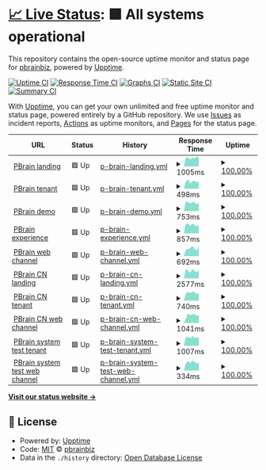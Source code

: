 # [📈 Live Status](https://pbrainbiz.github.io/upptime): <!--live status--> **🟩 All systems operational**

This repository contains the open-source uptime monitor and status page for [pbrainbiz](https://pbrainbiz.github.io/upptime), powered by [Upptime](https://github.com/upptime/upptime).

[![Uptime CI](https://github.com/pbrainbiz/upptime/workflows/Uptime%20CI/badge.svg)](https://github.com/pbrainbiz/upptime/actions?query=workflow%3A%22Uptime+CI%22)
[![Response Time CI](https://github.com/pbrainbiz/upptime/workflows/Response%20Time%20CI/badge.svg)](https://github.com/pbrainbiz/upptime/actions?query=workflow%3A%22Response+Time+CI%22)
[![Graphs CI](https://github.com/pbrainbiz/upptime/workflows/Graphs%20CI/badge.svg)](https://github.com/pbrainbiz/upptime/actions?query=workflow%3A%22Graphs+CI%22)
[![Static Site CI](https://github.com/pbrainbiz/upptime/workflows/Static%20Site%20CI/badge.svg)](https://github.com/pbrainbiz/upptime/actions?query=workflow%3A%22Static+Site+CI%22)
[![Summary CI](https://github.com/pbrainbiz/upptime/workflows/Summary%20CI/badge.svg)](https://github.com/pbrainbiz/upptime/actions?query=workflow%3A%22Summary+CI%22)

With [Upptime](https://upptime.js.org), you can get your own unlimited and free uptime monitor and status page, powered entirely by a GitHub repository. We use [Issues](https://github.com/pbrainbiz/upptime/issues) as incident reports, [Actions](https://github.com/pbrainbiz/upptime/actions) as uptime monitors, and [Pages](https://pbrainbiz.github.io/upptime) for the status page.

<!--start: status pages-->
<!-- This summary is generated by Upptime (https://github.com/upptime/upptime) -->
<!-- Do not edit this manually, your changes will be overwritten -->
<!-- prettier-ignore -->
| URL | Status | History | Response Time | Uptime |
| --- | ------ | ------- | ------------- | ------ |
| <img alt="" src="https://icons.duckduckgo.com/ip3/www.pbrain.biz.ico" height="13"> [PBrain landing](https://www.pbrain.biz) | 🟩 Up | [p-brain-landing.yml](https://github.com/pbrainbiz/upptime/commits/HEAD/history/p-brain-landing.yml) | <details><summary><img alt="Response time graph" src="./graphs/p-brain-landing/response-time-week.png" height="20"> 1005ms</summary><br><a href="https://pbrainbiz.github.io/upptime/history/p-brain-landing"><img alt="Response time 1014" src="https://img.shields.io/endpoint?url=https%3A%2F%2Fraw.githubusercontent.com%2Fpbrainbiz%2Fupptime%2FHEAD%2Fapi%2Fp-brain-landing%2Fresponse-time.json"></a><br><a href="https://pbrainbiz.github.io/upptime/history/p-brain-landing"><img alt="24-hour response time 1015" src="https://img.shields.io/endpoint?url=https%3A%2F%2Fraw.githubusercontent.com%2Fpbrainbiz%2Fupptime%2FHEAD%2Fapi%2Fp-brain-landing%2Fresponse-time-day.json"></a><br><a href="https://pbrainbiz.github.io/upptime/history/p-brain-landing"><img alt="7-day response time 1005" src="https://img.shields.io/endpoint?url=https%3A%2F%2Fraw.githubusercontent.com%2Fpbrainbiz%2Fupptime%2FHEAD%2Fapi%2Fp-brain-landing%2Fresponse-time-week.json"></a><br><a href="https://pbrainbiz.github.io/upptime/history/p-brain-landing"><img alt="30-day response time 969" src="https://img.shields.io/endpoint?url=https%3A%2F%2Fraw.githubusercontent.com%2Fpbrainbiz%2Fupptime%2FHEAD%2Fapi%2Fp-brain-landing%2Fresponse-time-month.json"></a><br><a href="https://pbrainbiz.github.io/upptime/history/p-brain-landing"><img alt="1-year response time 1014" src="https://img.shields.io/endpoint?url=https%3A%2F%2Fraw.githubusercontent.com%2Fpbrainbiz%2Fupptime%2FHEAD%2Fapi%2Fp-brain-landing%2Fresponse-time-year.json"></a></details> | <details><summary><a href="https://pbrainbiz.github.io/upptime/history/p-brain-landing">100.00%</a></summary><a href="https://pbrainbiz.github.io/upptime/history/p-brain-landing"><img alt="All-time uptime 99.93%" src="https://img.shields.io/endpoint?url=https%3A%2F%2Fraw.githubusercontent.com%2Fpbrainbiz%2Fupptime%2FHEAD%2Fapi%2Fp-brain-landing%2Fuptime.json"></a><br><a href="https://pbrainbiz.github.io/upptime/history/p-brain-landing"><img alt="24-hour uptime 100.00%" src="https://img.shields.io/endpoint?url=https%3A%2F%2Fraw.githubusercontent.com%2Fpbrainbiz%2Fupptime%2FHEAD%2Fapi%2Fp-brain-landing%2Fuptime-day.json"></a><br><a href="https://pbrainbiz.github.io/upptime/history/p-brain-landing"><img alt="7-day uptime 100.00%" src="https://img.shields.io/endpoint?url=https%3A%2F%2Fraw.githubusercontent.com%2Fpbrainbiz%2Fupptime%2FHEAD%2Fapi%2Fp-brain-landing%2Fuptime-week.json"></a><br><a href="https://pbrainbiz.github.io/upptime/history/p-brain-landing"><img alt="30-day uptime 99.91%" src="https://img.shields.io/endpoint?url=https%3A%2F%2Fraw.githubusercontent.com%2Fpbrainbiz%2Fupptime%2FHEAD%2Fapi%2Fp-brain-landing%2Fuptime-month.json"></a><br><a href="https://pbrainbiz.github.io/upptime/history/p-brain-landing"><img alt="1-year uptime 99.93%" src="https://img.shields.io/endpoint?url=https%3A%2F%2Fraw.githubusercontent.com%2Fpbrainbiz%2Fupptime%2FHEAD%2Fapi%2Fp-brain-landing%2Fuptime-year.json"></a></details>
| <img alt="" src="https://icons.duckduckgo.com/ip3/www.pbrain.biz.ico" height="13"> [PBrain tenant](https://www.pbrain.biz/pbrain) | 🟩 Up | [p-brain-tenant.yml](https://github.com/pbrainbiz/upptime/commits/HEAD/history/p-brain-tenant.yml) | <details><summary><img alt="Response time graph" src="./graphs/p-brain-tenant/response-time-week.png" height="20"> 498ms</summary><br><a href="https://pbrainbiz.github.io/upptime/history/p-brain-tenant"><img alt="Response time 772" src="https://img.shields.io/endpoint?url=https%3A%2F%2Fraw.githubusercontent.com%2Fpbrainbiz%2Fupptime%2FHEAD%2Fapi%2Fp-brain-tenant%2Fresponse-time.json"></a><br><a href="https://pbrainbiz.github.io/upptime/history/p-brain-tenant"><img alt="24-hour response time 472" src="https://img.shields.io/endpoint?url=https%3A%2F%2Fraw.githubusercontent.com%2Fpbrainbiz%2Fupptime%2FHEAD%2Fapi%2Fp-brain-tenant%2Fresponse-time-day.json"></a><br><a href="https://pbrainbiz.github.io/upptime/history/p-brain-tenant"><img alt="7-day response time 498" src="https://img.shields.io/endpoint?url=https%3A%2F%2Fraw.githubusercontent.com%2Fpbrainbiz%2Fupptime%2FHEAD%2Fapi%2Fp-brain-tenant%2Fresponse-time-week.json"></a><br><a href="https://pbrainbiz.github.io/upptime/history/p-brain-tenant"><img alt="30-day response time 495" src="https://img.shields.io/endpoint?url=https%3A%2F%2Fraw.githubusercontent.com%2Fpbrainbiz%2Fupptime%2FHEAD%2Fapi%2Fp-brain-tenant%2Fresponse-time-month.json"></a><br><a href="https://pbrainbiz.github.io/upptime/history/p-brain-tenant"><img alt="1-year response time 772" src="https://img.shields.io/endpoint?url=https%3A%2F%2Fraw.githubusercontent.com%2Fpbrainbiz%2Fupptime%2FHEAD%2Fapi%2Fp-brain-tenant%2Fresponse-time-year.json"></a></details> | <details><summary><a href="https://pbrainbiz.github.io/upptime/history/p-brain-tenant">100.00%</a></summary><a href="https://pbrainbiz.github.io/upptime/history/p-brain-tenant"><img alt="All-time uptime 99.93%" src="https://img.shields.io/endpoint?url=https%3A%2F%2Fraw.githubusercontent.com%2Fpbrainbiz%2Fupptime%2FHEAD%2Fapi%2Fp-brain-tenant%2Fuptime.json"></a><br><a href="https://pbrainbiz.github.io/upptime/history/p-brain-tenant"><img alt="24-hour uptime 100.00%" src="https://img.shields.io/endpoint?url=https%3A%2F%2Fraw.githubusercontent.com%2Fpbrainbiz%2Fupptime%2FHEAD%2Fapi%2Fp-brain-tenant%2Fuptime-day.json"></a><br><a href="https://pbrainbiz.github.io/upptime/history/p-brain-tenant"><img alt="7-day uptime 100.00%" src="https://img.shields.io/endpoint?url=https%3A%2F%2Fraw.githubusercontent.com%2Fpbrainbiz%2Fupptime%2FHEAD%2Fapi%2Fp-brain-tenant%2Fuptime-week.json"></a><br><a href="https://pbrainbiz.github.io/upptime/history/p-brain-tenant"><img alt="30-day uptime 99.91%" src="https://img.shields.io/endpoint?url=https%3A%2F%2Fraw.githubusercontent.com%2Fpbrainbiz%2Fupptime%2FHEAD%2Fapi%2Fp-brain-tenant%2Fuptime-month.json"></a><br><a href="https://pbrainbiz.github.io/upptime/history/p-brain-tenant"><img alt="1-year uptime 99.93%" src="https://img.shields.io/endpoint?url=https%3A%2F%2Fraw.githubusercontent.com%2Fpbrainbiz%2Fupptime%2FHEAD%2Fapi%2Fp-brain-tenant%2Fuptime-year.json"></a></details>
| <img alt="" src="https://icons.duckduckgo.com/ip3/demo.pbrain.biz.ico" height="13"> [PBrain demo](https://demo.pbrain.biz) | 🟩 Up | [p-brain-demo.yml](https://github.com/pbrainbiz/upptime/commits/HEAD/history/p-brain-demo.yml) | <details><summary><img alt="Response time graph" src="./graphs/p-brain-demo/response-time-week.png" height="20"> 753ms</summary><br><a href="https://pbrainbiz.github.io/upptime/history/p-brain-demo"><img alt="Response time 773" src="https://img.shields.io/endpoint?url=https%3A%2F%2Fraw.githubusercontent.com%2Fpbrainbiz%2Fupptime%2FHEAD%2Fapi%2Fp-brain-demo%2Fresponse-time.json"></a><br><a href="https://pbrainbiz.github.io/upptime/history/p-brain-demo"><img alt="24-hour response time 819" src="https://img.shields.io/endpoint?url=https%3A%2F%2Fraw.githubusercontent.com%2Fpbrainbiz%2Fupptime%2FHEAD%2Fapi%2Fp-brain-demo%2Fresponse-time-day.json"></a><br><a href="https://pbrainbiz.github.io/upptime/history/p-brain-demo"><img alt="7-day response time 753" src="https://img.shields.io/endpoint?url=https%3A%2F%2Fraw.githubusercontent.com%2Fpbrainbiz%2Fupptime%2FHEAD%2Fapi%2Fp-brain-demo%2Fresponse-time-week.json"></a><br><a href="https://pbrainbiz.github.io/upptime/history/p-brain-demo"><img alt="30-day response time 754" src="https://img.shields.io/endpoint?url=https%3A%2F%2Fraw.githubusercontent.com%2Fpbrainbiz%2Fupptime%2FHEAD%2Fapi%2Fp-brain-demo%2Fresponse-time-month.json"></a><br><a href="https://pbrainbiz.github.io/upptime/history/p-brain-demo"><img alt="1-year response time 773" src="https://img.shields.io/endpoint?url=https%3A%2F%2Fraw.githubusercontent.com%2Fpbrainbiz%2Fupptime%2FHEAD%2Fapi%2Fp-brain-demo%2Fresponse-time-year.json"></a></details> | <details><summary><a href="https://pbrainbiz.github.io/upptime/history/p-brain-demo">100.00%</a></summary><a href="https://pbrainbiz.github.io/upptime/history/p-brain-demo"><img alt="All-time uptime 100.00%" src="https://img.shields.io/endpoint?url=https%3A%2F%2Fraw.githubusercontent.com%2Fpbrainbiz%2Fupptime%2FHEAD%2Fapi%2Fp-brain-demo%2Fuptime.json"></a><br><a href="https://pbrainbiz.github.io/upptime/history/p-brain-demo"><img alt="24-hour uptime 100.00%" src="https://img.shields.io/endpoint?url=https%3A%2F%2Fraw.githubusercontent.com%2Fpbrainbiz%2Fupptime%2FHEAD%2Fapi%2Fp-brain-demo%2Fuptime-day.json"></a><br><a href="https://pbrainbiz.github.io/upptime/history/p-brain-demo"><img alt="7-day uptime 100.00%" src="https://img.shields.io/endpoint?url=https%3A%2F%2Fraw.githubusercontent.com%2Fpbrainbiz%2Fupptime%2FHEAD%2Fapi%2Fp-brain-demo%2Fuptime-week.json"></a><br><a href="https://pbrainbiz.github.io/upptime/history/p-brain-demo"><img alt="30-day uptime 100.00%" src="https://img.shields.io/endpoint?url=https%3A%2F%2Fraw.githubusercontent.com%2Fpbrainbiz%2Fupptime%2FHEAD%2Fapi%2Fp-brain-demo%2Fuptime-month.json"></a><br><a href="https://pbrainbiz.github.io/upptime/history/p-brain-demo"><img alt="1-year uptime 100.00%" src="https://img.shields.io/endpoint?url=https%3A%2F%2Fraw.githubusercontent.com%2Fpbrainbiz%2Fupptime%2FHEAD%2Fapi%2Fp-brain-demo%2Fuptime-year.json"></a></details>
| <img alt="" src="https://icons.duckduckgo.com/ip3/experience.pbrain.biz.ico" height="13"> [PBrain experience](https://experience.pbrain.biz/panasonic/na-s106fr1bs) | 🟩 Up | [p-brain-experience.yml](https://github.com/pbrainbiz/upptime/commits/HEAD/history/p-brain-experience.yml) | <details><summary><img alt="Response time graph" src="./graphs/p-brain-experience/response-time-week.png" height="20"> 857ms</summary><br><a href="https://pbrainbiz.github.io/upptime/history/p-brain-experience"><img alt="Response time 864" src="https://img.shields.io/endpoint?url=https%3A%2F%2Fraw.githubusercontent.com%2Fpbrainbiz%2Fupptime%2FHEAD%2Fapi%2Fp-brain-experience%2Fresponse-time.json"></a><br><a href="https://pbrainbiz.github.io/upptime/history/p-brain-experience"><img alt="24-hour response time 967" src="https://img.shields.io/endpoint?url=https%3A%2F%2Fraw.githubusercontent.com%2Fpbrainbiz%2Fupptime%2FHEAD%2Fapi%2Fp-brain-experience%2Fresponse-time-day.json"></a><br><a href="https://pbrainbiz.github.io/upptime/history/p-brain-experience"><img alt="7-day response time 857" src="https://img.shields.io/endpoint?url=https%3A%2F%2Fraw.githubusercontent.com%2Fpbrainbiz%2Fupptime%2FHEAD%2Fapi%2Fp-brain-experience%2Fresponse-time-week.json"></a><br><a href="https://pbrainbiz.github.io/upptime/history/p-brain-experience"><img alt="30-day response time 873" src="https://img.shields.io/endpoint?url=https%3A%2F%2Fraw.githubusercontent.com%2Fpbrainbiz%2Fupptime%2FHEAD%2Fapi%2Fp-brain-experience%2Fresponse-time-month.json"></a><br><a href="https://pbrainbiz.github.io/upptime/history/p-brain-experience"><img alt="1-year response time 864" src="https://img.shields.io/endpoint?url=https%3A%2F%2Fraw.githubusercontent.com%2Fpbrainbiz%2Fupptime%2FHEAD%2Fapi%2Fp-brain-experience%2Fresponse-time-year.json"></a></details> | <details><summary><a href="https://pbrainbiz.github.io/upptime/history/p-brain-experience">100.00%</a></summary><a href="https://pbrainbiz.github.io/upptime/history/p-brain-experience"><img alt="All-time uptime 100.00%" src="https://img.shields.io/endpoint?url=https%3A%2F%2Fraw.githubusercontent.com%2Fpbrainbiz%2Fupptime%2FHEAD%2Fapi%2Fp-brain-experience%2Fuptime.json"></a><br><a href="https://pbrainbiz.github.io/upptime/history/p-brain-experience"><img alt="24-hour uptime 100.00%" src="https://img.shields.io/endpoint?url=https%3A%2F%2Fraw.githubusercontent.com%2Fpbrainbiz%2Fupptime%2FHEAD%2Fapi%2Fp-brain-experience%2Fuptime-day.json"></a><br><a href="https://pbrainbiz.github.io/upptime/history/p-brain-experience"><img alt="7-day uptime 100.00%" src="https://img.shields.io/endpoint?url=https%3A%2F%2Fraw.githubusercontent.com%2Fpbrainbiz%2Fupptime%2FHEAD%2Fapi%2Fp-brain-experience%2Fuptime-week.json"></a><br><a href="https://pbrainbiz.github.io/upptime/history/p-brain-experience"><img alt="30-day uptime 100.00%" src="https://img.shields.io/endpoint?url=https%3A%2F%2Fraw.githubusercontent.com%2Fpbrainbiz%2Fupptime%2FHEAD%2Fapi%2Fp-brain-experience%2Fuptime-month.json"></a><br><a href="https://pbrainbiz.github.io/upptime/history/p-brain-experience"><img alt="1-year uptime 100.00%" src="https://img.shields.io/endpoint?url=https%3A%2F%2Fraw.githubusercontent.com%2Fpbrainbiz%2Fupptime%2FHEAD%2Fapi%2Fp-brain-experience%2Fuptime-year.json"></a></details>
| <img alt="" src="https://icons.duckduckgo.com/ip3/www.pbrain.biz.ico" height="13"> [PBrain web channel](https://www.pbrain.biz/chatbot/channelweb?id=52-107&index=0) | 🟩 Up | [p-brain-web-channel.yml](https://github.com/pbrainbiz/upptime/commits/HEAD/history/p-brain-web-channel.yml) | <details><summary><img alt="Response time graph" src="./graphs/p-brain-web-channel/response-time-week.png" height="20"> 692ms</summary><br><a href="https://pbrainbiz.github.io/upptime/history/p-brain-web-channel"><img alt="Response time 1784" src="https://img.shields.io/endpoint?url=https%3A%2F%2Fraw.githubusercontent.com%2Fpbrainbiz%2Fupptime%2FHEAD%2Fapi%2Fp-brain-web-channel%2Fresponse-time.json"></a><br><a href="https://pbrainbiz.github.io/upptime/history/p-brain-web-channel"><img alt="24-hour response time 521" src="https://img.shields.io/endpoint?url=https%3A%2F%2Fraw.githubusercontent.com%2Fpbrainbiz%2Fupptime%2FHEAD%2Fapi%2Fp-brain-web-channel%2Fresponse-time-day.json"></a><br><a href="https://pbrainbiz.github.io/upptime/history/p-brain-web-channel"><img alt="7-day response time 692" src="https://img.shields.io/endpoint?url=https%3A%2F%2Fraw.githubusercontent.com%2Fpbrainbiz%2Fupptime%2FHEAD%2Fapi%2Fp-brain-web-channel%2Fresponse-time-week.json"></a><br><a href="https://pbrainbiz.github.io/upptime/history/p-brain-web-channel"><img alt="30-day response time 1249" src="https://img.shields.io/endpoint?url=https%3A%2F%2Fraw.githubusercontent.com%2Fpbrainbiz%2Fupptime%2FHEAD%2Fapi%2Fp-brain-web-channel%2Fresponse-time-month.json"></a><br><a href="https://pbrainbiz.github.io/upptime/history/p-brain-web-channel"><img alt="1-year response time 1784" src="https://img.shields.io/endpoint?url=https%3A%2F%2Fraw.githubusercontent.com%2Fpbrainbiz%2Fupptime%2FHEAD%2Fapi%2Fp-brain-web-channel%2Fresponse-time-year.json"></a></details> | <details><summary><a href="https://pbrainbiz.github.io/upptime/history/p-brain-web-channel">100.00%</a></summary><a href="https://pbrainbiz.github.io/upptime/history/p-brain-web-channel"><img alt="All-time uptime 100.00%" src="https://img.shields.io/endpoint?url=https%3A%2F%2Fraw.githubusercontent.com%2Fpbrainbiz%2Fupptime%2FHEAD%2Fapi%2Fp-brain-web-channel%2Fuptime.json"></a><br><a href="https://pbrainbiz.github.io/upptime/history/p-brain-web-channel"><img alt="24-hour uptime 100.00%" src="https://img.shields.io/endpoint?url=https%3A%2F%2Fraw.githubusercontent.com%2Fpbrainbiz%2Fupptime%2FHEAD%2Fapi%2Fp-brain-web-channel%2Fuptime-day.json"></a><br><a href="https://pbrainbiz.github.io/upptime/history/p-brain-web-channel"><img alt="7-day uptime 100.00%" src="https://img.shields.io/endpoint?url=https%3A%2F%2Fraw.githubusercontent.com%2Fpbrainbiz%2Fupptime%2FHEAD%2Fapi%2Fp-brain-web-channel%2Fuptime-week.json"></a><br><a href="https://pbrainbiz.github.io/upptime/history/p-brain-web-channel"><img alt="30-day uptime 100.00%" src="https://img.shields.io/endpoint?url=https%3A%2F%2Fraw.githubusercontent.com%2Fpbrainbiz%2Fupptime%2FHEAD%2Fapi%2Fp-brain-web-channel%2Fuptime-month.json"></a><br><a href="https://pbrainbiz.github.io/upptime/history/p-brain-web-channel"><img alt="1-year uptime 100.00%" src="https://img.shields.io/endpoint?url=https%3A%2F%2Fraw.githubusercontent.com%2Fpbrainbiz%2Fupptime%2FHEAD%2Fapi%2Fp-brain-web-channel%2Fuptime-year.json"></a></details>
| <img alt="" src="https://icons.duckduckgo.com/ip3/www.pbraindemo.cn.ico" height="13"> [PBrain CN landing](https://www.pbraindemo.cn) | 🟩 Up | [p-brain-cn-landing.yml](https://github.com/pbrainbiz/upptime/commits/HEAD/history/p-brain-cn-landing.yml) | <details><summary><img alt="Response time graph" src="./graphs/p-brain-cn-landing/response-time-week.png" height="20"> 2577ms</summary><br><a href="https://pbrainbiz.github.io/upptime/history/p-brain-cn-landing"><img alt="Response time 2724" src="https://img.shields.io/endpoint?url=https%3A%2F%2Fraw.githubusercontent.com%2Fpbrainbiz%2Fupptime%2FHEAD%2Fapi%2Fp-brain-cn-landing%2Fresponse-time.json"></a><br><a href="https://pbrainbiz.github.io/upptime/history/p-brain-cn-landing"><img alt="24-hour response time 2689" src="https://img.shields.io/endpoint?url=https%3A%2F%2Fraw.githubusercontent.com%2Fpbrainbiz%2Fupptime%2FHEAD%2Fapi%2Fp-brain-cn-landing%2Fresponse-time-day.json"></a><br><a href="https://pbrainbiz.github.io/upptime/history/p-brain-cn-landing"><img alt="7-day response time 2577" src="https://img.shields.io/endpoint?url=https%3A%2F%2Fraw.githubusercontent.com%2Fpbrainbiz%2Fupptime%2FHEAD%2Fapi%2Fp-brain-cn-landing%2Fresponse-time-week.json"></a><br><a href="https://pbrainbiz.github.io/upptime/history/p-brain-cn-landing"><img alt="30-day response time 2626" src="https://img.shields.io/endpoint?url=https%3A%2F%2Fraw.githubusercontent.com%2Fpbrainbiz%2Fupptime%2FHEAD%2Fapi%2Fp-brain-cn-landing%2Fresponse-time-month.json"></a><br><a href="https://pbrainbiz.github.io/upptime/history/p-brain-cn-landing"><img alt="1-year response time 2724" src="https://img.shields.io/endpoint?url=https%3A%2F%2Fraw.githubusercontent.com%2Fpbrainbiz%2Fupptime%2FHEAD%2Fapi%2Fp-brain-cn-landing%2Fresponse-time-year.json"></a></details> | <details><summary><a href="https://pbrainbiz.github.io/upptime/history/p-brain-cn-landing">100.00%</a></summary><a href="https://pbrainbiz.github.io/upptime/history/p-brain-cn-landing"><img alt="All-time uptime 100.00%" src="https://img.shields.io/endpoint?url=https%3A%2F%2Fraw.githubusercontent.com%2Fpbrainbiz%2Fupptime%2FHEAD%2Fapi%2Fp-brain-cn-landing%2Fuptime.json"></a><br><a href="https://pbrainbiz.github.io/upptime/history/p-brain-cn-landing"><img alt="24-hour uptime 100.00%" src="https://img.shields.io/endpoint?url=https%3A%2F%2Fraw.githubusercontent.com%2Fpbrainbiz%2Fupptime%2FHEAD%2Fapi%2Fp-brain-cn-landing%2Fuptime-day.json"></a><br><a href="https://pbrainbiz.github.io/upptime/history/p-brain-cn-landing"><img alt="7-day uptime 100.00%" src="https://img.shields.io/endpoint?url=https%3A%2F%2Fraw.githubusercontent.com%2Fpbrainbiz%2Fupptime%2FHEAD%2Fapi%2Fp-brain-cn-landing%2Fuptime-week.json"></a><br><a href="https://pbrainbiz.github.io/upptime/history/p-brain-cn-landing"><img alt="30-day uptime 100.00%" src="https://img.shields.io/endpoint?url=https%3A%2F%2Fraw.githubusercontent.com%2Fpbrainbiz%2Fupptime%2FHEAD%2Fapi%2Fp-brain-cn-landing%2Fuptime-month.json"></a><br><a href="https://pbrainbiz.github.io/upptime/history/p-brain-cn-landing"><img alt="1-year uptime 100.00%" src="https://img.shields.io/endpoint?url=https%3A%2F%2Fraw.githubusercontent.com%2Fpbrainbiz%2Fupptime%2FHEAD%2Fapi%2Fp-brain-cn-landing%2Fuptime-year.json"></a></details>
| <img alt="" src="https://icons.duckduckgo.com/ip3/www.pbraindemo.cn.ico" height="13"> [PBrain CN tenant](https://www.pbraindemo.cn/xiaomi-airpurifier) | 🟩 Up | [p-brain-cn-tenant.yml](https://github.com/pbrainbiz/upptime/commits/HEAD/history/p-brain-cn-tenant.yml) | <details><summary><img alt="Response time graph" src="./graphs/p-brain-cn-tenant/response-time-week.png" height="20"> 740ms</summary><br><a href="https://pbrainbiz.github.io/upptime/history/p-brain-cn-tenant"><img alt="Response time 996" src="https://img.shields.io/endpoint?url=https%3A%2F%2Fraw.githubusercontent.com%2Fpbrainbiz%2Fupptime%2FHEAD%2Fapi%2Fp-brain-cn-tenant%2Fresponse-time.json"></a><br><a href="https://pbrainbiz.github.io/upptime/history/p-brain-cn-tenant"><img alt="24-hour response time 882" src="https://img.shields.io/endpoint?url=https%3A%2F%2Fraw.githubusercontent.com%2Fpbrainbiz%2Fupptime%2FHEAD%2Fapi%2Fp-brain-cn-tenant%2Fresponse-time-day.json"></a><br><a href="https://pbrainbiz.github.io/upptime/history/p-brain-cn-tenant"><img alt="7-day response time 740" src="https://img.shields.io/endpoint?url=https%3A%2F%2Fraw.githubusercontent.com%2Fpbrainbiz%2Fupptime%2FHEAD%2Fapi%2Fp-brain-cn-tenant%2Fresponse-time-week.json"></a><br><a href="https://pbrainbiz.github.io/upptime/history/p-brain-cn-tenant"><img alt="30-day response time 682" src="https://img.shields.io/endpoint?url=https%3A%2F%2Fraw.githubusercontent.com%2Fpbrainbiz%2Fupptime%2FHEAD%2Fapi%2Fp-brain-cn-tenant%2Fresponse-time-month.json"></a><br><a href="https://pbrainbiz.github.io/upptime/history/p-brain-cn-tenant"><img alt="1-year response time 996" src="https://img.shields.io/endpoint?url=https%3A%2F%2Fraw.githubusercontent.com%2Fpbrainbiz%2Fupptime%2FHEAD%2Fapi%2Fp-brain-cn-tenant%2Fresponse-time-year.json"></a></details> | <details><summary><a href="https://pbrainbiz.github.io/upptime/history/p-brain-cn-tenant">100.00%</a></summary><a href="https://pbrainbiz.github.io/upptime/history/p-brain-cn-tenant"><img alt="All-time uptime 100.00%" src="https://img.shields.io/endpoint?url=https%3A%2F%2Fraw.githubusercontent.com%2Fpbrainbiz%2Fupptime%2FHEAD%2Fapi%2Fp-brain-cn-tenant%2Fuptime.json"></a><br><a href="https://pbrainbiz.github.io/upptime/history/p-brain-cn-tenant"><img alt="24-hour uptime 100.00%" src="https://img.shields.io/endpoint?url=https%3A%2F%2Fraw.githubusercontent.com%2Fpbrainbiz%2Fupptime%2FHEAD%2Fapi%2Fp-brain-cn-tenant%2Fuptime-day.json"></a><br><a href="https://pbrainbiz.github.io/upptime/history/p-brain-cn-tenant"><img alt="7-day uptime 100.00%" src="https://img.shields.io/endpoint?url=https%3A%2F%2Fraw.githubusercontent.com%2Fpbrainbiz%2Fupptime%2FHEAD%2Fapi%2Fp-brain-cn-tenant%2Fuptime-week.json"></a><br><a href="https://pbrainbiz.github.io/upptime/history/p-brain-cn-tenant"><img alt="30-day uptime 100.00%" src="https://img.shields.io/endpoint?url=https%3A%2F%2Fraw.githubusercontent.com%2Fpbrainbiz%2Fupptime%2FHEAD%2Fapi%2Fp-brain-cn-tenant%2Fuptime-month.json"></a><br><a href="https://pbrainbiz.github.io/upptime/history/p-brain-cn-tenant"><img alt="1-year uptime 100.00%" src="https://img.shields.io/endpoint?url=https%3A%2F%2Fraw.githubusercontent.com%2Fpbrainbiz%2Fupptime%2FHEAD%2Fapi%2Fp-brain-cn-tenant%2Fuptime-year.json"></a></details>
| <img alt="" src="https://icons.duckduckgo.com/ip3/www.pbraindemo.cn.ico" height="13"> [PBrain CN web channel](https://www.pbraindemo.cn/chatbot/channelweb?id=4-68&index=1) | 🟩 Up | [p-brain-cn-web-channel.yml](https://github.com/pbrainbiz/upptime/commits/HEAD/history/p-brain-cn-web-channel.yml) | <details><summary><img alt="Response time graph" src="./graphs/p-brain-cn-web-channel/response-time-week.png" height="20"> 1041ms</summary><br><a href="https://pbrainbiz.github.io/upptime/history/p-brain-cn-web-channel"><img alt="Response time 876" src="https://img.shields.io/endpoint?url=https%3A%2F%2Fraw.githubusercontent.com%2Fpbrainbiz%2Fupptime%2FHEAD%2Fapi%2Fp-brain-cn-web-channel%2Fresponse-time.json"></a><br><a href="https://pbrainbiz.github.io/upptime/history/p-brain-cn-web-channel"><img alt="24-hour response time 1320" src="https://img.shields.io/endpoint?url=https%3A%2F%2Fraw.githubusercontent.com%2Fpbrainbiz%2Fupptime%2FHEAD%2Fapi%2Fp-brain-cn-web-channel%2Fresponse-time-day.json"></a><br><a href="https://pbrainbiz.github.io/upptime/history/p-brain-cn-web-channel"><img alt="7-day response time 1041" src="https://img.shields.io/endpoint?url=https%3A%2F%2Fraw.githubusercontent.com%2Fpbrainbiz%2Fupptime%2FHEAD%2Fapi%2Fp-brain-cn-web-channel%2Fresponse-time-week.json"></a><br><a href="https://pbrainbiz.github.io/upptime/history/p-brain-cn-web-channel"><img alt="30-day response time 857" src="https://img.shields.io/endpoint?url=https%3A%2F%2Fraw.githubusercontent.com%2Fpbrainbiz%2Fupptime%2FHEAD%2Fapi%2Fp-brain-cn-web-channel%2Fresponse-time-month.json"></a><br><a href="https://pbrainbiz.github.io/upptime/history/p-brain-cn-web-channel"><img alt="1-year response time 876" src="https://img.shields.io/endpoint?url=https%3A%2F%2Fraw.githubusercontent.com%2Fpbrainbiz%2Fupptime%2FHEAD%2Fapi%2Fp-brain-cn-web-channel%2Fresponse-time-year.json"></a></details> | <details><summary><a href="https://pbrainbiz.github.io/upptime/history/p-brain-cn-web-channel">100.00%</a></summary><a href="https://pbrainbiz.github.io/upptime/history/p-brain-cn-web-channel"><img alt="All-time uptime 100.00%" src="https://img.shields.io/endpoint?url=https%3A%2F%2Fraw.githubusercontent.com%2Fpbrainbiz%2Fupptime%2FHEAD%2Fapi%2Fp-brain-cn-web-channel%2Fuptime.json"></a><br><a href="https://pbrainbiz.github.io/upptime/history/p-brain-cn-web-channel"><img alt="24-hour uptime 100.00%" src="https://img.shields.io/endpoint?url=https%3A%2F%2Fraw.githubusercontent.com%2Fpbrainbiz%2Fupptime%2FHEAD%2Fapi%2Fp-brain-cn-web-channel%2Fuptime-day.json"></a><br><a href="https://pbrainbiz.github.io/upptime/history/p-brain-cn-web-channel"><img alt="7-day uptime 100.00%" src="https://img.shields.io/endpoint?url=https%3A%2F%2Fraw.githubusercontent.com%2Fpbrainbiz%2Fupptime%2FHEAD%2Fapi%2Fp-brain-cn-web-channel%2Fuptime-week.json"></a><br><a href="https://pbrainbiz.github.io/upptime/history/p-brain-cn-web-channel"><img alt="30-day uptime 100.00%" src="https://img.shields.io/endpoint?url=https%3A%2F%2Fraw.githubusercontent.com%2Fpbrainbiz%2Fupptime%2FHEAD%2Fapi%2Fp-brain-cn-web-channel%2Fuptime-month.json"></a><br><a href="https://pbrainbiz.github.io/upptime/history/p-brain-cn-web-channel"><img alt="1-year uptime 100.00%" src="https://img.shields.io/endpoint?url=https%3A%2F%2Fraw.githubusercontent.com%2Fpbrainbiz%2Fupptime%2FHEAD%2Fapi%2Fp-brain-cn-web-channel%2Fuptime-year.json"></a></details>
| <img alt="" src="https://icons.duckduckgo.com/ip3/www.pbrain.appahoo.com.ico" height="13"> [PBrain system test tenant](https://www.pbrain.appahoo.com/pbrain) | 🟩 Up | [p-brain-system-test-tenant.yml](https://github.com/pbrainbiz/upptime/commits/HEAD/history/p-brain-system-test-tenant.yml) | <details><summary><img alt="Response time graph" src="./graphs/p-brain-system-test-tenant/response-time-week.png" height="20"> 1007ms</summary><br><a href="https://pbrainbiz.github.io/upptime/history/p-brain-system-test-tenant"><img alt="Response time 981" src="https://img.shields.io/endpoint?url=https%3A%2F%2Fraw.githubusercontent.com%2Fpbrainbiz%2Fupptime%2FHEAD%2Fapi%2Fp-brain-system-test-tenant%2Fresponse-time.json"></a><br><a href="https://pbrainbiz.github.io/upptime/history/p-brain-system-test-tenant"><img alt="24-hour response time 1055" src="https://img.shields.io/endpoint?url=https%3A%2F%2Fraw.githubusercontent.com%2Fpbrainbiz%2Fupptime%2FHEAD%2Fapi%2Fp-brain-system-test-tenant%2Fresponse-time-day.json"></a><br><a href="https://pbrainbiz.github.io/upptime/history/p-brain-system-test-tenant"><img alt="7-day response time 1007" src="https://img.shields.io/endpoint?url=https%3A%2F%2Fraw.githubusercontent.com%2Fpbrainbiz%2Fupptime%2FHEAD%2Fapi%2Fp-brain-system-test-tenant%2Fresponse-time-week.json"></a><br><a href="https://pbrainbiz.github.io/upptime/history/p-brain-system-test-tenant"><img alt="30-day response time 976" src="https://img.shields.io/endpoint?url=https%3A%2F%2Fraw.githubusercontent.com%2Fpbrainbiz%2Fupptime%2FHEAD%2Fapi%2Fp-brain-system-test-tenant%2Fresponse-time-month.json"></a><br><a href="https://pbrainbiz.github.io/upptime/history/p-brain-system-test-tenant"><img alt="1-year response time 981" src="https://img.shields.io/endpoint?url=https%3A%2F%2Fraw.githubusercontent.com%2Fpbrainbiz%2Fupptime%2FHEAD%2Fapi%2Fp-brain-system-test-tenant%2Fresponse-time-year.json"></a></details> | <details><summary><a href="https://pbrainbiz.github.io/upptime/history/p-brain-system-test-tenant">100.00%</a></summary><a href="https://pbrainbiz.github.io/upptime/history/p-brain-system-test-tenant"><img alt="All-time uptime 100.00%" src="https://img.shields.io/endpoint?url=https%3A%2F%2Fraw.githubusercontent.com%2Fpbrainbiz%2Fupptime%2FHEAD%2Fapi%2Fp-brain-system-test-tenant%2Fuptime.json"></a><br><a href="https://pbrainbiz.github.io/upptime/history/p-brain-system-test-tenant"><img alt="24-hour uptime 100.00%" src="https://img.shields.io/endpoint?url=https%3A%2F%2Fraw.githubusercontent.com%2Fpbrainbiz%2Fupptime%2FHEAD%2Fapi%2Fp-brain-system-test-tenant%2Fuptime-day.json"></a><br><a href="https://pbrainbiz.github.io/upptime/history/p-brain-system-test-tenant"><img alt="7-day uptime 100.00%" src="https://img.shields.io/endpoint?url=https%3A%2F%2Fraw.githubusercontent.com%2Fpbrainbiz%2Fupptime%2FHEAD%2Fapi%2Fp-brain-system-test-tenant%2Fuptime-week.json"></a><br><a href="https://pbrainbiz.github.io/upptime/history/p-brain-system-test-tenant"><img alt="30-day uptime 100.00%" src="https://img.shields.io/endpoint?url=https%3A%2F%2Fraw.githubusercontent.com%2Fpbrainbiz%2Fupptime%2FHEAD%2Fapi%2Fp-brain-system-test-tenant%2Fuptime-month.json"></a><br><a href="https://pbrainbiz.github.io/upptime/history/p-brain-system-test-tenant"><img alt="1-year uptime 100.00%" src="https://img.shields.io/endpoint?url=https%3A%2F%2Fraw.githubusercontent.com%2Fpbrainbiz%2Fupptime%2FHEAD%2Fapi%2Fp-brain-system-test-tenant%2Fuptime-year.json"></a></details>
| <img alt="" src="https://icons.duckduckgo.com/ip3/www.pbrain.appahoo.com.ico" height="13"> [PBrain system test web channel](https://www.pbrain.appahoo.com/chatbot/channelweb?id=1-10&index=0) | 🟩 Up | [p-brain-system-test-web-channel.yml](https://github.com/pbrainbiz/upptime/commits/HEAD/history/p-brain-system-test-web-channel.yml) | <details><summary><img alt="Response time graph" src="./graphs/p-brain-system-test-web-channel/response-time-week.png" height="20"> 334ms</summary><br><a href="https://pbrainbiz.github.io/upptime/history/p-brain-system-test-web-channel"><img alt="Response time 584" src="https://img.shields.io/endpoint?url=https%3A%2F%2Fraw.githubusercontent.com%2Fpbrainbiz%2Fupptime%2FHEAD%2Fapi%2Fp-brain-system-test-web-channel%2Fresponse-time.json"></a><br><a href="https://pbrainbiz.github.io/upptime/history/p-brain-system-test-web-channel"><img alt="24-hour response time 337" src="https://img.shields.io/endpoint?url=https%3A%2F%2Fraw.githubusercontent.com%2Fpbrainbiz%2Fupptime%2FHEAD%2Fapi%2Fp-brain-system-test-web-channel%2Fresponse-time-day.json"></a><br><a href="https://pbrainbiz.github.io/upptime/history/p-brain-system-test-web-channel"><img alt="7-day response time 334" src="https://img.shields.io/endpoint?url=https%3A%2F%2Fraw.githubusercontent.com%2Fpbrainbiz%2Fupptime%2FHEAD%2Fapi%2Fp-brain-system-test-web-channel%2Fresponse-time-week.json"></a><br><a href="https://pbrainbiz.github.io/upptime/history/p-brain-system-test-web-channel"><img alt="30-day response time 479" src="https://img.shields.io/endpoint?url=https%3A%2F%2Fraw.githubusercontent.com%2Fpbrainbiz%2Fupptime%2FHEAD%2Fapi%2Fp-brain-system-test-web-channel%2Fresponse-time-month.json"></a><br><a href="https://pbrainbiz.github.io/upptime/history/p-brain-system-test-web-channel"><img alt="1-year response time 584" src="https://img.shields.io/endpoint?url=https%3A%2F%2Fraw.githubusercontent.com%2Fpbrainbiz%2Fupptime%2FHEAD%2Fapi%2Fp-brain-system-test-web-channel%2Fresponse-time-year.json"></a></details> | <details><summary><a href="https://pbrainbiz.github.io/upptime/history/p-brain-system-test-web-channel">100.00%</a></summary><a href="https://pbrainbiz.github.io/upptime/history/p-brain-system-test-web-channel"><img alt="All-time uptime 100.00%" src="https://img.shields.io/endpoint?url=https%3A%2F%2Fraw.githubusercontent.com%2Fpbrainbiz%2Fupptime%2FHEAD%2Fapi%2Fp-brain-system-test-web-channel%2Fuptime.json"></a><br><a href="https://pbrainbiz.github.io/upptime/history/p-brain-system-test-web-channel"><img alt="24-hour uptime 100.00%" src="https://img.shields.io/endpoint?url=https%3A%2F%2Fraw.githubusercontent.com%2Fpbrainbiz%2Fupptime%2FHEAD%2Fapi%2Fp-brain-system-test-web-channel%2Fuptime-day.json"></a><br><a href="https://pbrainbiz.github.io/upptime/history/p-brain-system-test-web-channel"><img alt="7-day uptime 100.00%" src="https://img.shields.io/endpoint?url=https%3A%2F%2Fraw.githubusercontent.com%2Fpbrainbiz%2Fupptime%2FHEAD%2Fapi%2Fp-brain-system-test-web-channel%2Fuptime-week.json"></a><br><a href="https://pbrainbiz.github.io/upptime/history/p-brain-system-test-web-channel"><img alt="30-day uptime 100.00%" src="https://img.shields.io/endpoint?url=https%3A%2F%2Fraw.githubusercontent.com%2Fpbrainbiz%2Fupptime%2FHEAD%2Fapi%2Fp-brain-system-test-web-channel%2Fuptime-month.json"></a><br><a href="https://pbrainbiz.github.io/upptime/history/p-brain-system-test-web-channel"><img alt="1-year uptime 100.00%" src="https://img.shields.io/endpoint?url=https%3A%2F%2Fraw.githubusercontent.com%2Fpbrainbiz%2Fupptime%2FHEAD%2Fapi%2Fp-brain-system-test-web-channel%2Fuptime-year.json"></a></details>

<!--end: status pages-->

[**Visit our status website →**](https://pbrainbiz.github.io/upptime)

## 📄 License

- Powered by: [Upptime](https://github.com/upptime/upptime)
- Code: [MIT](./LICENSE) © [pbrainbiz](https://pbrainbiz.github.io/upptime)
- Data in the `./history` directory: [Open Database License](https://opendatacommons.org/licenses/odbl/1-0/)
